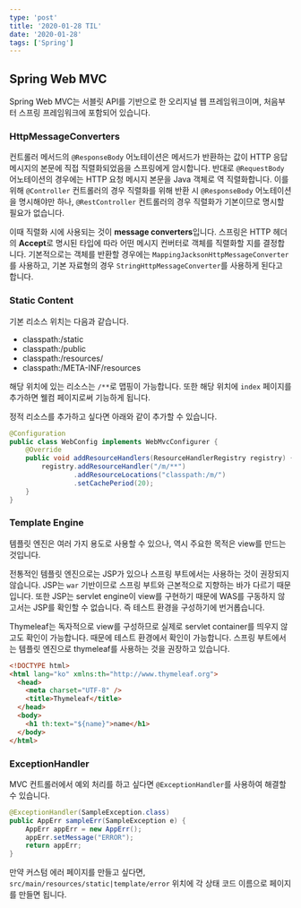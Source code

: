 ```yaml
---
type: 'post'
title: '2020-01-28 TIL'
date: '2020-01-28'
tags: ['Spring']
---
```


## Spring Web MVC

Spring Web MVC는 서블릿 API를 기반으로 한 오리지널 웹 프레임워크이며, 처음부터 스프링 프레임워크에 포함되어 있습니다.

### HttpMessageConverters

컨트롤러 메서드의 `@ResponseBody` 어노테이션은 메서드가 반환하는 값이 HTTP 응답 메시지의 본문에 직접 직렬화되었음을 스프링에게 암시합니다. 반대로 `@RequestBody` 어노테이션의 경우에는 HTTP 요청 메시지 본문을 Java 객체로 역 직렬화합니다. 이를 위해 `@Controller` 컨트롤러의 경우 직렬화를 위해 반환 시 `@ResponseBody` 어노테이션을 명시해야만 하나, `@RestController` 컨트롤러의 경우 직렬화가 기본이므로 명시할 필요가 없습니다.

이때 직렬화 시에 사용되는 것이 **message converters**입니다. 스프링은 HTTP 헤더의 **Accept**로 명시된 타입에 따라 어떤 메시지 컨버터로 객체를 직렬화할 지를 결정합니다. 기본적으로는 객체를 반환할 경우에는 `MappingJacksonHttpMessageConverter`를 사용하고, 기본 자료형의 경우 `StringHttpMessageConverter`를 사용하게 된다고 합니다.

### Static Content

기본 리소스 위치는 다음과 같습니다.

- classpath:/static
- classpath:/public
- classpath:/resources/
- classpath:/META-INF/resources

해당 위치에 있는 리소스는 `/**`로 맵핑이 가능합니다. 또한 해당 위치에 `index` 페이지를 추가하면 웰컴 페이지로써 기능하게 됩니다.

정적 리소스를 추가하고 싶다면 아래와 같이 추가할 수 있습니다.

```java
@Configuration
public class WebConfig implements WebMvcConfigurer {
    @Override
    public void addResourceHandlers(ResourceHandlerRegistry registry) {
        registry.addResourceHandler("/m/**")
                .addResourceLocations("classpath:/m/")
                .setCachePeriod(20);
    }
}
```

### Template Engine

템플릿 엔진은 여러 가지 용도로 사용할 수 있으나, 역시 주요한 목적은 view를 만드는 것입니다.

전통적인 템플릿 엔진으로는 JSP가 있으나 스프링 부트에서는 사용하는 것이 권장되지 않습니다. JSP는 `war` 기반이므로 스프링 부트와 근본적으로 지향하는 바가 다르기 때문입니다. 또한 JSP는 servlet engine이 view를 구현하기 때문에 WAS를 구동하지 않고서는 JSP를 확인할 수 없습니다. 즉 테스트 환경을 구성하기에 번거롭습니다.

Thymeleaf는 독자적으로 view를 구성하므로 실제로 servlet container를 띄우지 않고도 확인이 가능합니다. 때문에 테스트 환경에서 확인이 가능합니다. 스프링 부트에서는 템플릿 엔진으로 thymeleaf를 사용하는 것을 권장하고 있습니다.

```html
<!DOCTYPE html>
<html lang="ko" xmlns:th="http://www.thymeleaf.org">
  <head>
    <meta charset="UTF-8" />
    <title>Thymeleaf</title>
  </head>
  <body>
    <h1 th:text="${name}">name</h1>
  </body>
</html>
```

### ExceptionHandler

MVC 컨트롤러에서 예외 처리를 하고 싶다면 `@ExceptionHandler`를 사용하여 해결할 수 있습니다.

```java
@ExceptionHandler(SampleException.class)
public AppErr sampleErr(SampleException e) {
    AppErr appErr = new AppErr();
    appErr.setMessage("ERROR");
    return appErr;
}
```

만약 커스텀 에러 페이지를 만들고 싶다면, `src/main/resources/static|template/error` 위치에 각 상태 코드 이름으로 페이지를 만들면 됩니다.
